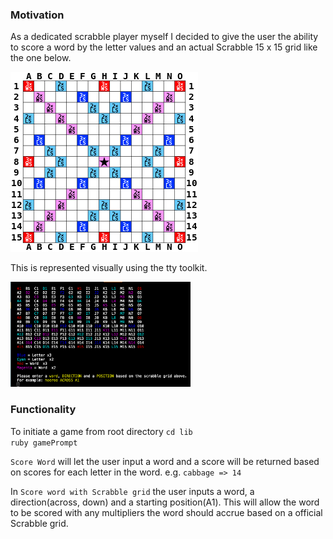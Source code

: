 ### Motivation
As a dedicated scrabble player myself I decided to give the user the ability to score a word by the letter values and an actual Scrabble 15 x 15 grid like the one below.

![alt text](https://github.com/Confidenceman02/Scrabble-challenge/blob/master/assets/images/scrabble_grid.png)

This is represented visually using the tty toolkit.

<img src="./assets/images/scrabble_grid_IG.png" alt="Drawing" width="288"/>

### Functionality
To initiate a game from root directory
```cd lib``` <br>
```ruby gamePrompt```

```Score Word``` will let the user input a word and a score will be returned based on scores for each letter in the word.
e.g.
```cabbage => 14```

In ```Score word with Scrabble grid``` the user inputs a word, a direction(across, down) and a starting position(A1).
This will allow the word to be scored with any multipliers the word should accrue based on a official Scrabble grid.
